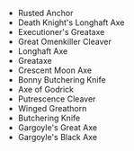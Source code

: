 - Rusted Anchor
- Death Knight's Longhaft Axe
- Executioner's Greataxe
- Great Omenkiller Cleaver
- Longhaft Axe
- Greataxe
- Crescent Moon Axe
- Bonny Butchering Knife
- Axe of Godrick
- Putrescence Cleaver
- Winged Greathorn
- Butchering Knife
- Gargoyle's Great Axe
- Gargoyle's Black Axe